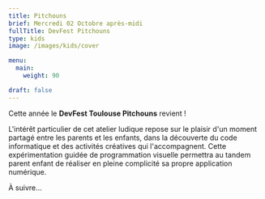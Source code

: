 ```yaml
---
title: Pitchouns
brief: Mercredi 02 Octobre après-midi
fullTitle: DevFest Pitchouns
type: kids
image: /images/kids/cover

menu:
  main:
    weight: 90

draft: false
---
```


Cette année le **DevFest Toulouse Pitchouns** revient !

L'intérêt particulier de cet atelier ludique repose sur le plaisir d'un moment partagé entre les parents et les enfants, dans la découverte du code informatique et des activités créatives qui l'accompagnent. Cette expérimentation guidée de programmation visuelle permettra au tandem parent enfant de réaliser en pleine complicité sa propre application numérique.

À suivre...

<!--
## Billetterie

<a class="btn primary" href="https://www.lacompagnieducode.org/fr/inscriptions/devfest-pitchouns" target="_blank"><svg class="icon icon-cfp"><use xlink:href="#ticket"></use></svg> Billetterie</a> 


## Encadrement

Le DevFest Pitchouns sera encadré par les animateurs de "<a href="https://lacompagnieducode.org" target="_blank">La Compagnie du Code</a>" !

<div class="img-container">
  <img src="/images/kids/kids_1.jpg" />
  <p>
   La Compagnie du Code est une coopérative (SCIC) qui agit pour la démocratisation de la programmation et de la pensée informatique. Elle anime des ateliers ludiques et créatifs de découverte de la programmation (enfant et adulte) et accompagne les enseignants qui sont amenés à aborder ces sujets en classe. Ses partenaires sont des MJC, des médiathèques, Inria, l’Education Nationale, des SESSAD, des écoles, des associations d'éducation populaire, des entreprises, etc.
  </p>
</div>

## Programme

* 13h30 : Accueil des enfants (et de leurs parents)
* 14h00 -> 14h30 : Mini talks animés par des enfants
* 14h30 -> 16h30 : Programme ton véhicule autonome en 2h !
* 16h30 -> 17h30 : Goûter & discussions

## Mini conférences techniques

Parce que les enfants ont aussi le droit à leur DevFest à eux, des mini conférences techniques seront données par les enfants pour les enfants.

Le programme et les détails seront annoncés prochainement.

## Atelier coding - Programme ton véhicule autonome en 2h !

A l’heure actuelle tout le monde parle de voitures autonomes et sans conducteur. Et si on te dit que tu peux programmer un véhicule autonome virtuel, en seulement 2h ? Rien de plus facile : un projet Scratch, une image de voiture, un circuit et à toi de créer le programme pour qu’elle reste sur la route ! Il n’y a aucun pré-requis de connaissances techniques à avoir. Il faut juste savoir lire, écouter et faire appel à sa créativité !

Ça te dit ?

Alors, rendez-vous le Mercredi XX XX 2020 pour un super atelier au Centre des Congrès Pierre Baudis, à Toulouse.

Apporte un ordinateur portable ainsi qu'une souris (si tu en as un) et ta bonne humeur. L’atelier sera suivi d’un goûter pour reprendre des forces et discuter du projet réalisé.

## Infos pratiques

* Les places sont limitées à **20 enfants maximum**.
* Age minimum de l'enfant : **9 ans**.
* Merci de venir avec votre billet électronique.
* Un seul parent accompagnateur est autorisé, nous avons prévu deux chaises par enfant.
* Pour des soucis de logistique, nous vous recommandons de venir avec votre propre ordinateur portable ainsi qu'une souris. Si toutefois vous ne pouvez pas, nous pouvons fournir le necessaire.

Nous vous avertirons de l'ouverture de la billetterie sur les réseaux sociaux et mettrons à jour cette page.
-->
